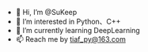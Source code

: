- 👋 Hi, I’m @SuKeep
- 👀 I’m interested in Python、C++
- 🌱 I’m currently learning DeepLearning
- 📫 Reach me by tiaf_py@163.com

<!---
SuKeep/SuKeep is a ✨ special ✨ repository because its `README.md` (this file) appears on your GitHub profile.
You can click the Preview link to take a look at your changes.
--->
